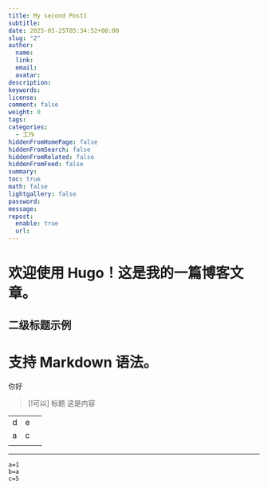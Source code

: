 ```yaml
---
title: My second Post1
subtitle: 
date: 2025-05-25T05:34:52+08:00
slug: "2"
author:
  name: 
  link: 
  email: 
  avatar: 
description: 
keywords: 
license: 
comment: false
weight: 0
tags: 
categories:
  - 工作
hiddenFromHomePage: false
hiddenFromSearch: false
hiddenFromRelated: false
hiddenFromFeed: false
summary: 
toc: true
math: false
lightgallery: false
password: 
message: 
repost:
  enable: true
  url:
---
```

# 欢迎使用 Hugo！这是我的一篇博客文章。

## 二级标题示例

# 支持 Markdown 语法。


你好


> [!可以] 标题
> 这是内容

|     |     |     |
| --- | --- | --- |
| d   | e   |     |
| a   | c   |     |
|     |     |     |

---
```
a=1
b=a
c=5
```



<!--more-->


